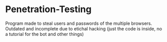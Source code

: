# Penetration-Testing
Program made to steal users and passwords of the multiple browsers. Outdated and incomplete due to etichal hacking (just the code is inside, no a tutorial for the bot and other things)

